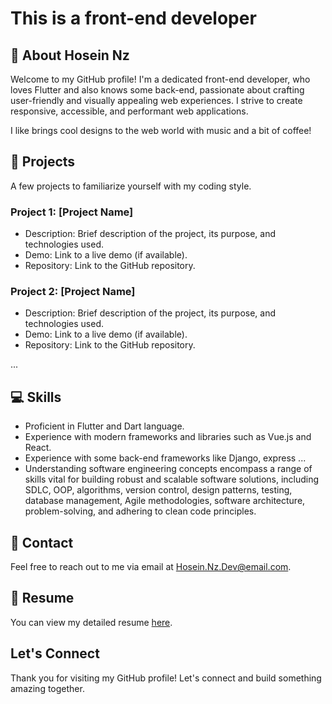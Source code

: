 # This is a front-end developer


## 👋 About Hosein Nz
Welcome to my GitHub profile! I'm a dedicated front-end developer, who loves Flutter and also knows some back-end, passionate about crafting user-friendly and visually appealing web experiences. I strive to create responsive, accessible, and performant web applications.

I like brings cool designs to the web world with music and a bit of coffee!

## 💼 Projects
A few projects to familiarize yourself with my coding style.
### Project 1: [Project Name]
- Description: Brief description of the project, its purpose, and technologies used.
- Demo: Link to a live demo (if available).
- Repository: Link to the GitHub repository.

### Project 2: [Project Name]
- Description: Brief description of the project, its purpose, and technologies used.
- Demo: Link to a live demo (if available).
- Repository: Link to the GitHub repository.

...

## 💻 Skills
- Proficient in Flutter and Dart language.
- Experience with modern frameworks and libraries such as Vue.js and React.
- Experience with some back-end frameworks like Django, express ...
- Understanding software engineering concepts encompass a range of skills vital for building robust and scalable software solutions, including SDLC, OOP, algorithms, version control, design patterns, testing, database management, Agile methodologies, software architecture, problem-solving, and adhering to clean code principles.

## 📧 Contact
Feel free to reach out to me via email at [Hosein.Nz.Dev@email.com](mailto:hosein.nzf.dev@email.com).

## 📄 Resume
You can view my detailed resume [here](link-to-resume-pdf).

## Let's Connect
Thank you for visiting my GitHub profile! Let's connect and build something amazing together.
